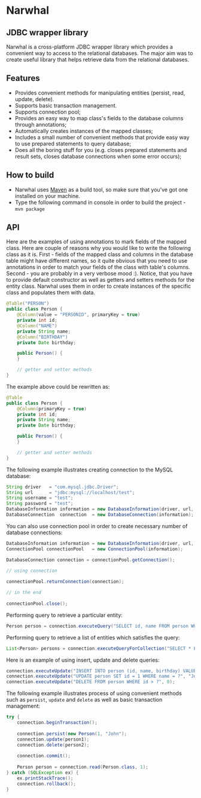 Narwhal
=======

JDBC wrapper library
-----------------------------

Narwhal is a cross-platform JDBC wrapper library which provides a convenient way to access to the relational databases.
The major aim was to create useful library that helps retrieve data from the relational databases.

Features
--------
* Provides convenient methods for manipulating entities (persist, read, update, delete).
* Supports basic transaction management.
* Supports connection pool;
* Provides an easy way to map class's fields to the database columns through annotations;
* Automatically creates instances of the mapped classes;
* Includes a small number of convenient methods that provide easy way to use prepared statements to query database;
* Does all the boring stuff for you (e.g. closes prepared statements and result sets, closes database connections when some error occurs);

How to build
------------
* Narwhal uses [Maven](http://maven.apache.org/) as a build tool, so make sure that you've got one installed on your machine.
* Type the following command in console in order to build the project - ``` mvn package ```

API
---
Here are the examples of using annotations to mark fields of the mapped class.
Here are couple of reasons why you would like to write the following class as it is.
First - fields of the mapped class and columns in the database table might have different names, so it quite obvious that you need to use
annotations in order to match your fields of the class with table's columns.
Second - you are probably in a very verbose mood :).
Notice, that you have to provide default constructor as well as getters and setters methods for the entity class.
Narwhal uses them in order to create instances of the specific class and populates them with data.

```java
@Table("PERSON")
public class Person {
	@Column(value = "PERSONID", primaryKey = true)
	private int id;
	@Column("NAME")
	private String name;
	@Column("BIRTHDAY")
	private Date birthday;

	public Person() {
	}

	// getter and setter methods
}
```

The example above could be rewritten as:

```java
@Table
public class Person {
	@Column(primaryKey = true)
	private int id;
	private String name;
	private Date birthday;

	public Person() {
	}

	// getter and setter methods
}
```
	
The following example illustrates creating connection to the MySQL database:

```java
String driver   = "com.mysql.jdbc.Driver";
String url      = "jdbc:mysql://localhost/test";
String username = "test";
String password = "test";
DatabaseInformation information = new DatabaseInformation(driver, url, username, password);
DatabaseConnection  connection  = new DatabaseConnection(information);
```
	
You can also use connection pool in order to create necessary number of database connections:
	
```java
DatabaseInformation information = new DatabaseInformation(driver, url, username, password);
ConnectionPool connectionPool   = new ConnectionPool(information);

DatabaseConnection connection = connectionPool.getConnection();
	
// using connection

connectionPool.returnConnection(connection);

// in the end
	
connectionPool.close();
```

Performing query to retrieve a particular entity:

```java
Person person = connection.executeQuery("SELECT id, name FROM person WHERE id = ?", Person.class, 1);
```	

Performing query to retrieve a list of entities which satisfies the query:

```java
List<Person> persons = connection.executeQueryForCollection("SELECT * FROM person", Person.class);
```	
		
Here is an example of using insert, update and delete queries:

```java
connection.executeUpdate("INSERT INTO person (id, name, birthday) VALUES (?, ?, ?)", null, "John", new Date());
connection.executeUpdate("UPDATE person SET id = 1 WHERE name = ?", "John");
connection.executeUpdate("DELETE FROM person WHERE id > ?", 0);
```

The following example illustrates process of using convenient methods such as ``` persist ```, ``` update ``` and ``` delete ``` as well as basic transaction management:

```java
try {
	connection.beginTransaction();
	
	connection.persist(new Person(1, "John");
	connection.update(person1);
	connection.delete(person2);
	
	connection.commit();
	
	Person person = connection.read(Person.class, 1);
} catch (SQLException ex) {
	ex.printStackTrace();
	connection.rollback();
}
```